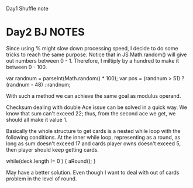 Day1 Shuffle note

Day2 BJ NOTES
=============

Since using % might slow down processing speed, I decide to do some tricks to reach the same purpose.
Notice that in JS Math.random() will give out numbers between 0 - 1.
Therefore, I miltiply by a hundred to make it between 0 - 100.

var randnum = parseInt(Math.random() * 100);
var pos = (randnum > 51) ? (randnum - 48) : randnum;

With such a method we can achieve the same goal as modulus operand.

Checksum dealing with double Ace issue can be solved in a quick way.
We know that sum can't exceed 22; thus, from the second ace we get, we should all make it value 1.

Basically the whole structure to get cards is a nested while loop with the following conditions.
At the inner while loop, representing as a round, as long as sum doesn't exceed 17 and cards player 
owns doesn't exceed 5, then player should keep getting cards.

while(deck.length != 0 )
	{
		aRound();
	}
	
May have a better solution. Even though I want to deal with out of cards problem
in the level of round.
